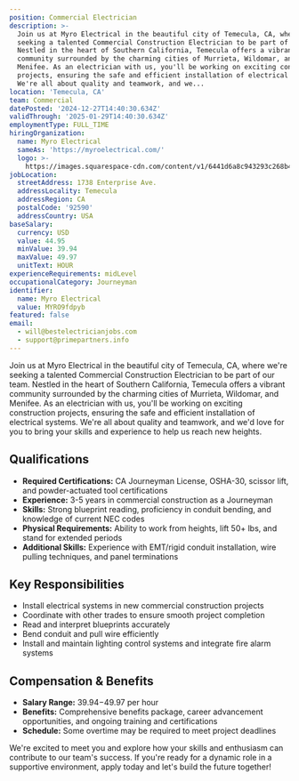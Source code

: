 ```yaml
---
position: Commercial Electrician
description: >-
  Join us at Myro Electrical in the beautiful city of Temecula, CA, where we're
  seeking a talented Commercial Construction Electrician to be part of our team.
  Nestled in the heart of Southern California, Temecula offers a vibrant
  community surrounded by the charming cities of Murrieta, Wildomar, and
  Menifee. As an electrician with us, you'll be working on exciting construction
  projects, ensuring the safe and efficient installation of electrical systems.
  We're all about quality and teamwork, and we...
location: 'Temecula, CA'
team: Commercial
datePosted: '2024-12-27T14:40:30.634Z'
validThrough: '2025-01-29T14:40:30.634Z'
employmentType: FULL_TIME
hiringOrganization:
  name: Myro Electrical
  sameAs: 'https://myroelectrical.com/'
  logo: >-
    https://images.squarespace-cdn.com/content/v1/6441d6a8c943293c268b4359/7b2478ca-3514-499f-80c1-3a92bb142f0c/curve__1_-removebg-preview.png?format=1500w
jobLocation:
  streetAddress: 1738 Enterprise Ave.
  addressLocality: Temecula
  addressRegion: CA
  postalCode: '92590'
  addressCountry: USA
baseSalary:
  currency: USD
  value: 44.95
  minValue: 39.94
  maxValue: 49.97
  unitText: HOUR
experienceRequirements: midLevel
occupationalCategory: Journeyman
identifier:
  name: Myro Electrical
  value: MYRO9fdpyb
featured: false
email:
  - will@bestelectricianjobs.com
  - support@primepartners.info
---
```




Join us at Myro Electrical in the beautiful city of Temecula, CA, where we're seeking a talented Commercial Construction Electrician to be part of our team. Nestled in the heart of Southern California, Temecula offers a vibrant community surrounded by the charming cities of Murrieta, Wildomar, and Menifee. As an electrician with us, you'll be working on exciting construction projects, ensuring the safe and efficient installation of electrical systems. We're all about quality and teamwork, and we'd love for you to bring your skills and experience to help us reach new heights.

## Qualifications

- **Required Certifications:** CA Journeyman License, OSHA-30, scissor lift, and powder-actuated tool certifications
- **Experience:** 3-5 years in commercial construction as a Journeyman
- **Skills:** Strong blueprint reading, proficiency in conduit bending, and knowledge of current NEC codes
- **Physical Requirements:** Ability to work from heights, lift 50+ lbs, and stand for extended periods
- **Additional Skills:** Experience with EMT/rigid conduit installation, wire pulling techniques, and panel terminations

## Key Responsibilities

- Install electrical systems in new commercial construction projects
- Coordinate with other trades to ensure smooth project completion
- Read and interpret blueprints accurately
- Bend conduit and pull wire efficiently
- Install and maintain lighting control systems and integrate fire alarm systems

## Compensation & Benefits

- **Salary Range:** $39.94-$49.97 per hour
- **Benefits:** Comprehensive benefits package, career advancement opportunities, and ongoing training and certifications
- **Schedule:** Some overtime may be required to meet project deadlines

We're excited to meet you and explore how your skills and enthusiasm can contribute to our team's success. If you're ready for a dynamic role in a supportive environment, apply today and let's build the future together!